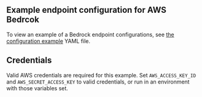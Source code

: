 ## Example endpoint configuration for AWS Bedrcok

To view an example of a Bedrock endpoint configurations, see [the configuration example](config.yaml) YAML file.

## Credentials

Valid AWS credentials are required for this example. Set `AWS_ACCESS_KEY_ID` and `AWS_SECRET_ACCESS_KEY` to valid credentials, or run in an environment with those variables set.
